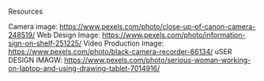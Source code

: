 Resources

Camera image: https://www.pexels.com/photo/close-up-of-canon-camera-248519/
Web Design Image: https://www.pexels.com/photo/information-sign-on-shelf-251225/
Video Production Image: https://www.pexels.com/photo/black-camera-recorder-66134/
uSER DESIGN IMAGW: https://www.pexels.com/photo/serious-woman-working-on-laptop-and-using-drawing-tablet-7014916/